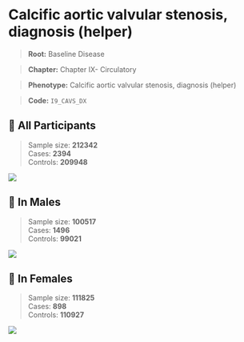# Calcific aortic valvular stenosis, diagnosis (helper)

> **Root:** Baseline Disease  

> **Chapter:** Chapter IX- Circulatory  

> **Phenotype:** Calcific aortic valvular stenosis, diagnosis (helper)  

> **Code:** `I9_CAVS_DX`

## 🧪 All Participants  
> Sample size: **212342**  
> Cases: **2394**  
> Controls: **209948**
<img src="/Disease/Figures/ALL/Incidence/I9_CAVS_DX.png"/>
<CsvTable src="/Disease_Data/ALL/Incidence/COX_I9_CAVS_DX.csv" label="🔍 View full results" />

## 👨 In Males  
> Sample size: **100517**  
> Cases: **1496**  
> Controls: **99021**
<img src="/Disease/Figures/Male/Incidence/I9_CAVS_DX.png"/>
<CsvTable src="/Disease_Data/Male/Incidence/COX_I9_CAVS_DX.csv" label="🔍 View full results" />

## 👩 In Females  
> Sample size: **111825**  
> Cases: **898**  
> Controls: **110927**
<img src="/Disease/Figures/Female/Incidence/I9_CAVS_DX.png"/>
<CsvTable src="/Disease_Data/Female/Incidence/COX_I9_CAVS_DX.csv" label="🔍 View full results" />
